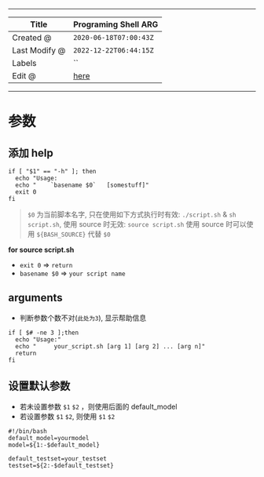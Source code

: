 -----

| Title         | Programing Shell ARG                                 |
| ------------- | ---------------------------------------------------- |
| Created @     | `2020-06-18T07:00:43Z`                               |
| Last Modify @ | `2022-12-22T06:44:15Z`                               |
| Labels        | \`\`                                                 |
| Edit @        | [here](https://github.com/junxnone/xwiki/issues/106) |

-----

# 参数

## 添加 help

    if [ "$1" == "-h" ]; then
      echo "Usage:
      echo "    `basename $0`   [somestuff]"
      exit 0 
    fi

> `$0` 为当前脚本名字, 只在使用如下方式执行时有效: `./script.sh` & `sh script.sh`, 使用 source
> 时无效: `source script.sh` 使用 source 时可以使用 `${BASH_SOURCE}` 代替 `$0`

**for source script.sh**

  - `exit 0` =\> `return`
  - `basename $0` =\> `your script name`

## arguments

  - 判断参数个数不对(`此处为3`), 显示帮助信息

<!-- end list -->

    if [ $# -ne 3 ];then
      echo "Usage:"
      echo "     your_script.sh [arg 1] [arg 2] ... [arg n]"
      return
    fi

## 设置默认参数

  - 若未设置参数 `$1` `$2` ，则使用后面的 default\_model
  - 若设置参数 `$1` `$2`, 则使用 `$1` `$2`

<!-- end list -->

    #!/bin/bash
    default_model=yourmodel
    model=${1:-$default_model}
    
    default_testset=your_testset
    testset=${2:-$default_testset}
